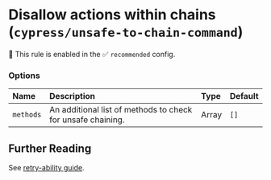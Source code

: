 # Disallow actions within chains (`cypress/unsafe-to-chain-command`)

💼 This rule is enabled in the ✅ `recommended` config.

<!-- end auto-generated rule header -->
### Options

<!-- begin auto-generated rule options list -->

| Name      | Description                                                 | Type  | Default |
| :-------- | :---------------------------------------------------------- | :---- | :------ |
| `methods` | An additional list of methods to check for unsafe chaining. | Array | `[]`    |

<!-- end auto-generated rule options list -->

## Further Reading

See [retry-ability guide](https://docs.cypress.io/guides/core-concepts/retry-ability#Actions-should-be-at-the-end-of-chains-not-the-middle).
